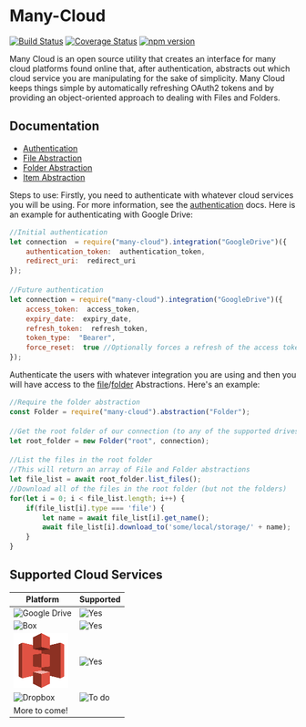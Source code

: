 ﻿# Many-Cloud
 
  [![Build Status](https://travis-ci.org/marcdubs/many-cloud.svg?branch=master)](https://travis-ci.org/marcdubs/many-cloud)
  [![Coverage Status](https://coveralls.io/repos/github/marcdubs/many-cloud/badge.svg?branch=master)](https://coveralls.io/github/marcdubs/many-cloud?branch=master)
  [![npm version](https://badge.fury.io/js/many-cloud.svg)](https://badge.fury.io/js/many-cloud)

Many Cloud is an open source utility that creates an interface for many cloud platforms found online that, after authentication, abstracts out which cloud service you are manipulating for the sake of simplicity. Many Cloud keeps things simple by automatically refreshing OAuth2 tokens and by providing an object-oriented approach to dealing with Files and Folders.

## Documentation
- [Authentication](docs/authentication.md)
- [File Abstraction](docs/file.md)
- [Folder Abstraction](docs/folder.md)
- [Item Abstraction](docs/item.md)

Steps to use:
Firstly, you need to authenticate with whatever cloud services you will be using. For more information, see the [authentication](docs/authentication.md) docs. Here is an example for authenticating with Google Drive:
```js
//Initial authentication
let connection  = require("many-cloud").integration("GoogleDrive")({
	authentication_token:  authentication_token,
	redirect_uri:  redirect_uri
});

//Future authentication
let connection = require("many-cloud").integration("GoogleDrive")({
	access_token:  access_token,
	expiry_date:  expiry_date,
	refresh_token:  refresh_token,
	token_type:  "Bearer",
	force_reset:  true //Optionally forces a refresh of the access token
});
```

Authenticate the users with whatever integration you are using and then you will have access to the [file](docs/file.md)/[folder](docs/folder.md) Abstractions. Here's an example:
```js
//Require the folder abstraction
const Folder = require("many-cloud").abstraction("Folder");

//Get the root folder of our connection (to any of the supported drives)
let root_folder = new Folder("root", connection);

//List the files in the root folder
//This will return an array of File and Folder abstractions
let file_list = await root_folder.list_files();
//Download all of the files in the root folder (but not the folders)
for(let i = 0; i < file_list.length; i++) {
	if(file_list[i].type === 'file') {
		let name = await file_list[i].get_name();
		await file_list[i].download_to('some/local/storage/' + name);
	}
}
```

## Supported Cloud Services
| Platform | Supported |
|--|--|
| ![Google Drive](docs/gdrive.png) | ![Yes](docs/check.png) | 
| ![Box](docs/box.png) | ![Yes](docs/check.png) | 
| ![S3](docs/s3.png) | ![Yes](docs/check.png) |
| ![Dropbox](docs/dropbox.png) | ![To do](docs/x.png) |
| More to come! | |
